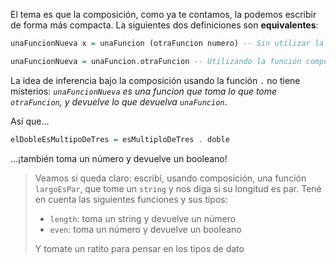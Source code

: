 El tema es que la composición, como ya te contamos, la podemos escribir de forma más compacta. La siguientes dos definiciones son **equivalentes**:

```haskell
unaFuncionNueva x = unaFuncion (otraFuncion numero) -- Sin utilizar la función composición (.)

unaFuncionNueva = unaFuncion.otraFuncion -- Utilizando la función composición (.)
```

La idea de inferencia bajo la composición usando la función `.` no tiene misterios: _`unaFuncionNueva` es una funcion que toma lo que tome `otraFuncion`, y devuelve lo que devuelva `unaFuncion`_. 

Así que...

```haskell
elDobleEsMultipoDeTres = esMultiploDeTres . doble
```

...¡también toma un número y devuelve un booleano! 

> Veamos si queda claro: escribí, usando composición, una función `largoEsPar`, que tome un `string` y nos diga si su longitud es par. 
> Tené en cuenta las siguientes funciones y sus tipos: 
>
> * `length`: toma un string y devuelve un número
> * `even`: toma un número y devuelve un booleano 
>
> Y tomate un ratito para pensar en los tipos de dato

